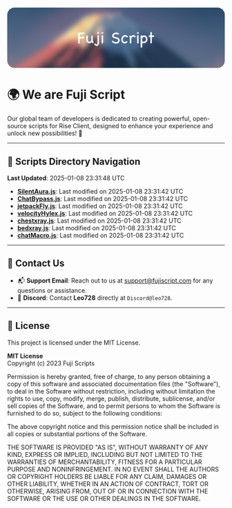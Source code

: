 ![Banner](.github/b.webp)

# 🌍 **We are Fuji Script**

Our global team of developers is dedicated to creating powerful, open-source scripts for Rise Client, designed to enhance your experience and unlock new possibilities! 🌟

---
<!-- SCRIPTS_NAVIGATION_START -->
## 📂 **Scripts Directory Navigation**

**Last Updated**: 2025-01-08 23:31:48 UTC

- **[SilentAura.js](scripts/SilentAura.js)**: Last modified on 2025-01-08 23:31:42 UTC
- **[ChatBypass.js](scripts/ChatBypass.js)**: Last modified on 2025-01-08 23:31:42 UTC
- **[jetpackFly.js](scripts/jetpackFly.js)**: Last modified on 2025-01-08 23:31:42 UTC
- **[velocityHylex.js](scripts/velocityHylex.js)**: Last modified on 2025-01-08 23:31:42 UTC
- **[chestxray.js](scripts/chestxray.js)**: Last modified on 2025-01-08 23:31:42 UTC
- **[bedxray.js](scripts/bedxray.js)**: Last modified on 2025-01-08 23:31:42 UTC
- **[chatMacro.js](scripts/chatMacro.js)**: Last modified on 2025-01-08 23:31:42 UTC

<!-- SCRIPTS_NAVIGATION_END -->

---

## 💬 **Contact Us**  
- 📬 **Support Email**: Reach out to us at [support@fujiscript.com](mailto:support@fujiscript.com) for any questions or assistance.  
- 💬 **Discord**: Contact **Leo728** directly at `Discord@leo728`.

---

## 📜 **License**

This project is licensed under the MIT License.  

**MIT License**  
Copyright (c) 2023 Fuji Scripts  

Permission is hereby granted, free of charge, to any person obtaining a copy of this software and associated documentation files (the "Software"), to deal in the Software without restriction, including without limitation the rights to use, copy, modify, merge, publish, distribute, sublicense, and/or sell copies of the Software, and to permit persons to whom the Software is furnished to do so, subject to the following conditions:  

The above copyright notice and this permission notice shall be included in all copies or substantial portions of the Software.  

THE SOFTWARE IS PROVIDED "AS IS", WITHOUT WARRANTY OF ANY KIND, EXPRESS OR IMPLIED, INCLUDING BUT NOT LIMITED TO THE WARRANTIES OF MERCHANTABILITY, FITNESS FOR A PARTICULAR PURPOSE AND NONINFRINGEMENT. IN NO EVENT SHALL THE AUTHORS OR COPYRIGHT HOLDERS BE LIABLE FOR ANY CLAIM, DAMAGES OR OTHER LIABILITY, WHETHER IN AN ACTION OF CONTRACT, TORT OR OTHERWISE, ARISING FROM, OUT OF OR IN CONNECTION WITH THE SOFTWARE OR THE USE OR OTHER DEALINGS IN THE SOFTWARE.  

